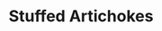 ---
categories:
- Appetizers
cookTime: ''
prepTime: ''
servings: ''
tags:
- Needs Work
title: Stuffed Artichokes
---